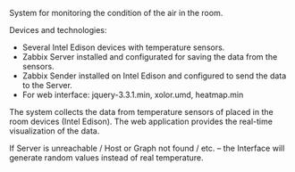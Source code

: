 System for monitoring the condition of the air in the room.

Devices and technologies:
  - Several Intel Edison devices with temperature sensors.
  - Zabbix Server installed and configurated for saving the data from the sensors.
  - Zabbix Sender installed on Intel Edison and configured to send the data to the Server.
  - For web interface: jquery-3.3.1.min, xolor.umd, heatmap.min
  
The system collects the data from temperature sensors of placed in the room devices (Intel Edison). The web application provides the real-time visualization of the data.  

If Server is unreachable / Host or Graph not found / etc. – the Interface will generate random values instead of real temperature.
